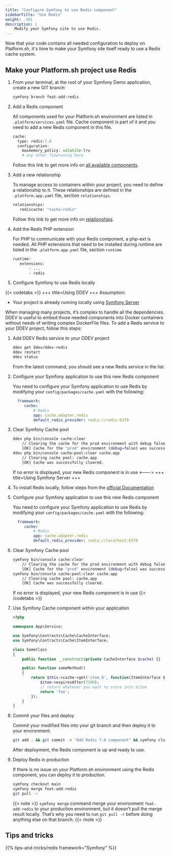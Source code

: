 ```yaml
---
title: "Configure Symfony to use Redis component"
sidebarTitle: "Use Redis"
weight: -101
description: |
    Modify your Symfony site to use Redis.
---
```


Now that your code contains all needed configuration to deploy on Platform.sh,
it's time to make your Symfony site itself ready to use a Redis cache system.


## Make your Platform.sh project use Redis


1. From your terminal, at the root of your Symfony Demo application, create a new GIT branch:

     ```bash
     symfony branch feat-add-redis
     ```
1. Add a Redis component

   All components used for your Platform.sh environment are listed in `.platform/services.yaml` file.
   Cache component is part of it and you need to add a new Redis component in this file.
    ```php {location=".platform/services.yaml"}
    cache:
      type: redis:7.0
      configuration:
        maxmemory_policy: volatile-lru
        # any other finetuning here
    ```

   Follow this link to get more info on [all available components](../../../add-services#available-services).

1. Add a new relationship

   To manage access to containers within your project, you need to define a relationship to it.
   These relationships are defined in the `.platform.app.yaml` file, section `relationships`.

   ```bash
   relationships:
      rediscache: "cache:redis"
   ```

   Follow this link to get more info on [relationships](../../../create-apps/app-reference.html#relationships).

1. Add the Redis PHP extension

   For PHP to communicate with your Redis component, a php-ext is needed.
   All PHP extensions that need to be installed during runtime are listed in the `.platform.app.yaml` file, section `runtime`

   ```bash {location=".platform.app.yaml"}
   runtime:
      extensions:
          - ...
          - redis
   ```

1. Configure Symfony to use Redis locally

{{< codetabs >}}
+++
title=Using DDEV
+++
Assumption:

- Your project is already running locally using [Symfony Server](../local/tethered.md)

When managing many projects, it’s complex to handle all the dependencies.
DDEV is useful to embed those needed components into Docker containers without needs of writing complex DockerFile files.
To add a Redis service to your DDEV project, follow this steps:

1. Add DDEV Redis service to your DDEV project
    ```bash
    ddev get ddev/ddev-redis
    ddev restart
    ddev status
    ```
    From the latest command, you should see a new Redis service in the list.

1. Configure your Symfony application to use this new Redis component

    You need to configure your Symfony application to use Redis by modifying your `config/packages/cache.yaml` with the following:

    ```yaml {location="config/packages/cache.yaml"}
      framework:
         cache:
             # Redis
             app: cache.adapter.redis
             default_redis_provider: redis://redis:6379
    ```

1. Clear Symfony Cache pool
    ```bash
    ddev php bin/console cache:clear
        // Clearing the cache for the prod environment with debug false
        [OK] Cache for the "prod" environment (debug=false) was successfully cleared.
    ddev php bin/console cache:pool:clear cache.app
        // Clearing cache pool: cache.app
        [OK] Cache was successfully cleared.
    ```
    If no error is displayed, your new Redis component is in use
<--->
+++
title=Using Symfony Server
+++

1. To install Redis locally, follow steps from the [official Documentation](https://redis.io/docs/getting-started/installation/)

1. Configure your Symfony application to use this new Redis component

   You need to configure your Symfony application to use Redis by modifying your `config/packages/cache.yaml` with the following:

    ```yaml {location="config/packages/cache.yaml"}
      framework:
         cache:
             # Redis
             app: cache.adapter.redis
             default_redis_provider: redis://localhost:6379
    ```
1. Clear Symfony Cache pool
    ```bash
    symfony bin/console cache:clear
        // Clearing the cache for the prod environment with debug false
        [OK] Cache for the "prod" environment (debug=false) was successfully cleared.
    symfony bin/console cache:pool:clear cache.app
        // Clearing cache pool: cache.app
        [OK] Cache was successfully cleared.
    ```
   If no error is displayed, your new Redis component is in use
{{< /codetabs >}}

6. Use Symfony Cache component within your application

    ```php {location="src/Service/SomeClass.php"}
    <?php

    namespace App\Service;

    use Symfony\Contracts\Cache\CacheInterface;
    use Symfony\Contracts\Cache\ItemInterface;

    class SomeClass
    {
        public function __construct(private CacheInterface $cache) {}

        public function someMethod()
        {
            return $this->cache->get('item_0', function(ItemInterface $item) {
                $item->expiresAfter(7200);
                // return whatever you want to store into $item
                return 'foo';
            });
        }
    }
    ```

7. Commit your files and deploy

    Commit your modified files into your git branch and then deploy it to your environment.
    ```bash
    git add . && git commit -m "Add Redis 7.0 component" && symfony cloud:deploy
    ```
    After deployment, the Redis component is up and ready to use.

8. Deploy Redis in production

    If there is no issue on your Platform.sh environment using the Redis component, you can deploy it to production.
    ```bash
    symfony checkout main
    symfony merge feat-add-redis
    git pull -r
   ```

   {{< note >}}
   `symfony merge` command merge your environment `feat-add-redis` to your production environment, but it doesn't pull the merge result locally. That’s why you need to run `git pull -r` before doing anything else on that branch.
   {{< /note >}}


## Tips and tricks

{{% tips-and-tricks/redis framework="Symfony" %}}
